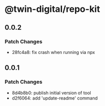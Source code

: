 # @twin-digital/repo-kit

## 0.0.2

### Patch Changes

- 28fc4a8: fix crash when running via npx

## 0.0.1

### Patch Changes

- 8d4b8b0: publish initial version of tool
- d2f6064: add 'update-readme' command
